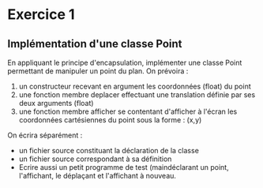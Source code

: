 # Exercice 1

## Implémentation d'une classe Point

En appliquant le principe d'encapsulation,
implémenter une classe Point permettant de manipuler un point du plan. On prévoira :
1. un constructeur recevant en argument les coordonnées (float) du point
2. une fonction membre deplacer effectuant une translation définie par ses 
deux arguments (float)
3. une fonction membre afficher se contentant d'afficher à l'écran les 
coordonnées cartésiennes du point sous la forme : (x,y)

On écrira séparément :

* un fichier source constituant la déclaration de la classe
* un fichier source correspondant à sa définition
* Ecrire aussi un petit programme de test (maindéclarant un point, l'affichant, le déplaçant et l'affichant à nouveau.